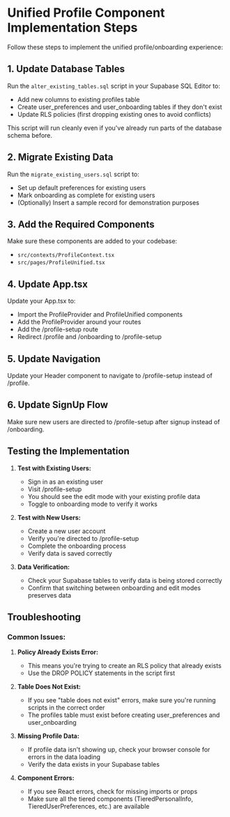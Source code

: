 # Unified Profile Component Implementation Steps

Follow these steps to implement the unified profile/onboarding experience:

## 1. Update Database Tables

Run the `alter_existing_tables.sql` script in your Supabase SQL Editor to:
- Add new columns to existing profiles table
- Create user_preferences and user_onboarding tables if they don't exist
- Update RLS policies (first dropping existing ones to avoid conflicts)

This script will run cleanly even if you've already run parts of the database schema before.

## 2. Migrate Existing Data

Run the `migrate_existing_users.sql` script to:
- Set up default preferences for existing users
- Mark onboarding as complete for existing users
- (Optionally) Insert a sample record for demonstration purposes

## 3. Add the Required Components

Make sure these components are added to your codebase:
- `src/contexts/ProfileContext.tsx`
- `src/pages/ProfileUnified.tsx`

## 4. Update App.tsx

Update your App.tsx to:
- Import the ProfileProvider and ProfileUnified components
- Add the ProfileProvider around your routes
- Add the /profile-setup route
- Redirect /profile and /onboarding to /profile-setup

## 5. Update Navigation

Update your Header component to navigate to /profile-setup instead of /profile.

## 6. Update SignUp Flow

Make sure new users are directed to /profile-setup after signup instead of /onboarding.

## Testing the Implementation

1. **Test with Existing Users:**
   - Sign in as an existing user
   - Visit /profile-setup
   - You should see the edit mode with your existing profile data
   - Toggle to onboarding mode to verify it works

2. **Test with New Users:**
   - Create a new user account
   - Verify you're directed to /profile-setup
   - Complete the onboarding process
   - Verify data is saved correctly

3. **Data Verification:**
   - Check your Supabase tables to verify data is being stored correctly
   - Confirm that switching between onboarding and edit modes preserves data

## Troubleshooting

### Common Issues:

1. **Policy Already Exists Error:**
   - This means you're trying to create an RLS policy that already exists
   - Use the DROP POLICY statements in the script first

2. **Table Does Not Exist:**
   - If you see "table does not exist" errors, make sure you're running scripts in the correct order
   - The profiles table must exist before creating user_preferences and user_onboarding

3. **Missing Profile Data:**
   - If profile data isn't showing up, check your browser console for errors in the data loading
   - Verify the data exists in your Supabase tables

4. **Component Errors:**
   - If you see React errors, check for missing imports or props
   - Make sure all the tiered components (TieredPersonalInfo, TieredUserPreferences, etc.) are available 